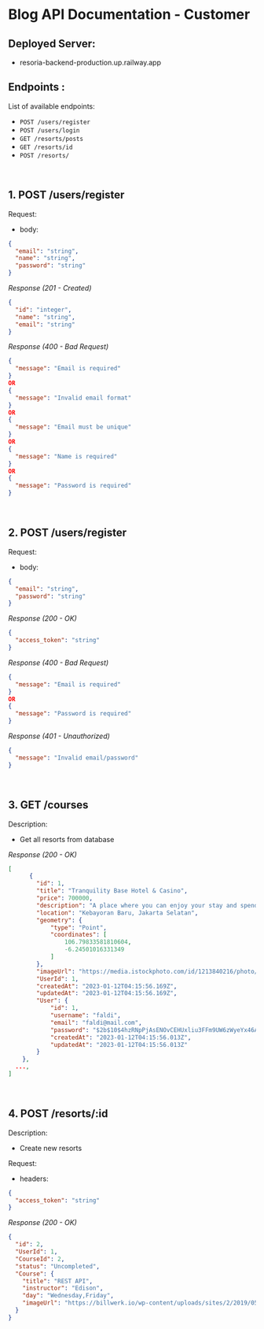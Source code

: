 # Blog API Documentation - Customer

## Deployed Server:

- resoria-backend-production.up.railway.app

## Endpoints :

List of available endpoints:

- `POST /users/register`
- `POST /users/login`
- `GET /resorts/posts`
- `GET /resorts/id`
- `POST /resorts/`

&nbsp;

## 1. POST /users/register

Request:

- body:

```json
{
  "email": "string",
  "name": "string",
  "password": "string"
}
```

_Response (201 - Created)_

```json
{
  "id": "integer",
  "name": "string",
  "email": "string"
}
```

_Response (400 - Bad Request)_

```json
{
  "message": "Email is required"
}
OR
{
  "message": "Invalid email format"
}
OR
{
  "message": "Email must be unique"
}
OR
{
  "message": "Name is required"
}
OR
{
  "message": "Password is required"
}
```

&nbsp;

## 2. POST /users/register

Request:

- body:

```json
{
  "email": "string",
  "password": "string"
}
```

_Response (200 - OK)_

```json
{
  "access_token": "string"
}
```

_Response (400 - Bad Request)_

```json
{
  "message": "Email is required"
}
OR
{
  "message": "Password is required"
}
```

_Response (401 - Unauthorized)_

```json
{
  "message": "Invalid email/password"
}
```

&nbsp;

## 3. GET /courses

Description:

- Get all resorts from database

_Response (200 - OK)_

```json
[
      {
        "id": 1,
        "title": "Tranquility Base Hotel & Casino",
        "price": 700000,
        "description": "A place where you can enjoy your stay and spend your money!",
        "location": "Kebayoran Baru, Jakarta Selatan",
        "geometry": {
            "type": "Point",
            "coordinates": [
                106.79833581810604,
                -6.24501016331349
            ]
        },
        "imageUrl": "https://media.istockphoto.com/id/1213840216/photo/luxury-travel-romantic-couple-in-beach-hotel.jpg?b=1&s=612x612&w=0&k=20&c=io3av54KBbpkMIv8yKOIwINbA-NPfZ9PE3Ee5AaE1CA=",
        "UserId": 1,
        "createdAt": "2023-01-12T04:15:56.169Z",
        "updatedAt": "2023-01-12T04:15:56.169Z",
        "User": {
            "id": 1,
            "username": "faldi",
            "email": "faldi@mail.com",
            "password": "$2b$10$4hzRNpPjAsENOvCEHUxliu3FFm9UW6zWyeYx46Aix4menpQUSJ0GK",
            "createdAt": "2023-01-12T04:15:56.013Z",
            "updatedAt": "2023-01-12T04:15:56.013Z"
        }
    },
  ...,
]
```

&nbsp;

## 4. POST /resorts/:id

Description:

- Create new resorts

Request:

- headers:

```json
{
  "access_token": "string"
}
```

_Response (200 - OK)_

```json
{
  "id": 2,
  "UserId": 1,
  "CourseId": 2,
  "status": "Uncompleted",
  "Course": {
    "title": "REST API",
    "instructor": "Edison",
    "day": "Wednesday,Friday",
    "imageUrl": "https://billwerk.io/wp-content/uploads/sites/2/2019/05/icons-restapi-350x350.png"
  }
}
```

&nbsp;

